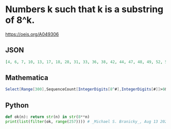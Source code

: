 # Numbers k such that k is a substring of 8^k\.
https://oeis.org/A049306
## JSON
```JSON
[4, 6, 7, 10, 13, 17, 18, 28, 31, 33, 36, 38, 42, 44, 47, 48, 49, 52, 54, 56, 58, 60, 63, 64, 67, 68, 69, 76, 77, 79, 81, 82, 83, 85, 86, 89, 90, 91, 94, 97, 112, 115, 124, 130, 135, 165, 173, 176, 178, 189, 193, 195, 206, 208, 215, 221, 225, 249, 251, 252, 253, 256]
```
## Mathematica
```Mathematica
Select[Range[300],SequenceCount[IntegerDigits[8^#],IntegerDigits[#]]>0&] (* Requires Mathematica version 10 or later *) (* _Harvey P. Dale_, Dec 16 2018 *)
```
## Python
```Python
def ok(n): return str(n) in str(8**n)
print(list(filter(ok, range(257)))) # _Michael S. Branicky_, Aug 13 2021
```
